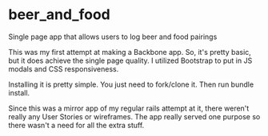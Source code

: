 # beer_and_food
Single page app that allows users to log beer and food pairings


This was my first attempt at making a Backbone app.  So, it's pretty basic, but it does achieve the single page quality.  I utilized Bootstrap to put in JS modals and CSS responsiveness.  

Installing it is pretty simple.  You just need to fork/clone it.  Then run bundle install.  

Since this was a mirror app of my regular rails attempt at it, there weren't really any User Stories or wireframes.  The app really served one purpose so there wasn't a need for all the extra stuff.  